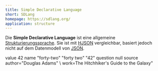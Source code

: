 ```yaml
---
title: Simple Declarative Language
short: SDLang
homepage: https://sdlang.org/
application: structure
---
```


Die **Simple Declarative Language** ist eine allgemeine
[Strukturierungssprache](structure). Sie ist mit [HJSON](hjson) vergleichbar,
basiert jedoch nicht auf dem Datenmodell von [JSON](json).

<example>
   value 42
   name "forty-two" "forty two" "42"
   question null
   source author="Douglas Adams" \
          work=The Hitchhiker's Guide to the Galaxy"
</example>

